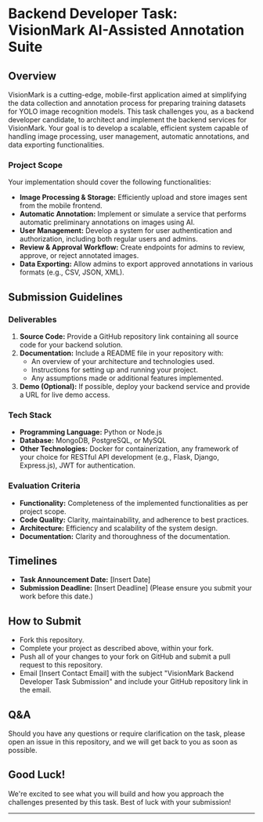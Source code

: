 # Backend Developer Task: VisionMark AI-Assisted Annotation Suite

## Overview

VisionMark is a cutting-edge, mobile-first application aimed at simplifying the data collection and annotation process for preparing training datasets for YOLO image recognition models. This task challenges you, as a backend developer candidate, to architect and implement the backend services for VisionMark. Your goal is to develop a scalable, efficient system capable of handling image processing, user management, automatic annotations, and data exporting functionalities.

### Project Scope

Your implementation should cover the following functionalities:

- **Image Processing & Storage:** Efficiently upload and store images sent from the mobile frontend.
- **Automatic Annotation:** Implement or simulate a service that performs automatic preliminary annotations on images using AI.
- **User Management:** Develop a system for user authentication and authorization, including both regular users and admins.
- **Review & Approval Workflow:** Create endpoints for admins to review, approve, or reject annotated images.
- **Data Exporting:** Allow admins to export approved annotations in various formats (e.g., CSV, JSON, XML).

## Submission Guidelines

### Deliverables

1. **Source Code:** Provide a GitHub repository link containing all source code for your backend solution.
2. **Documentation:** Include a README file in your repository with:
   - An overview of your architecture and technologies used.
   - Instructions for setting up and running your project.
   - Any assumptions made or additional features implemented.
3. **Demo (Optional):** If possible, deploy your backend service and provide a URL for live demo access.

### Tech Stack

- **Programming Language:** Python or Node.js
- **Database:** MongoDB, PostgreSQL, or MySQL
- **Other Technologies:** Docker for containerization, any framework of your choice for RESTful API development (e.g., Flask, Django, Express.js), JWT for authentication.

### Evaluation Criteria

- **Functionality:** Completeness of the implemented functionalities as per project scope.
- **Code Quality:** Clarity, maintainability, and adherence to best practices.
- **Architecture:** Efficiency and scalability of the system design.
- **Documentation:** Clarity and thoroughness of the documentation.

## Timelines

- **Task Announcement Date:** [Insert Date]
- **Submission Deadline:** [Insert Deadline] (Please ensure you submit your work before this date.)

## How to Submit

- Fork this repository.
- Complete your project as described above, within your fork.
- Push all of your changes to your fork on GitHub and submit a pull request to this repository.
- Email [Insert Contact Email] with the subject "VisionMark Backend Developer Task Submission" and include your GitHub repository link in the email.

## Q&A

Should you have any questions or require clarification on the task, please open an issue in this repository, and we will get back to you as soon as possible.

## Good Luck!

We're excited to see what you will build and how you approach the challenges presented by this task. Best of luck with your submission!

---
